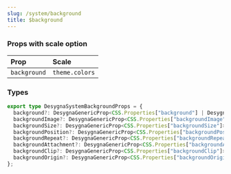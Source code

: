 ```yaml
---
slug: /system/background
title: $background
---
```


### Props with scale option

| Prop         | Scale          |
| :----------- | :------------- |
| `background` | `theme.colors` |

### Types

```ts
export type DesygnaSystemBackgroundProps = {
  background?: DesygnaGenericProp<CSS.Properties["background"] | DesygnaThemeColor>;
  backgroundImage?: DesygnaGenericProp<CSS.Properties["backgroundImage"]>;
  backgroundSize?: DesygnaGenericProp<CSS.Properties["backgroundSize"]>;
  backgroundPosition?: DesygnaGenericProp<CSS.Properties["backgroundPosition"]>;
  backgroundRepeat?: DesygnaGenericProp<CSS.Properties["backgroundRepeat"]>;
  backgroundAttachment?: DesygnaGenericProp<CSS.Properties["backgroundAttachment"]>;
  backgroundClip?: DesygnaGenericProp<CSS.Properties["backgroundClip"]>;
  backgroundOrigin?: DesygnaGenericProp<CSS.Properties["backgroundOrigin"]>;
};
```
